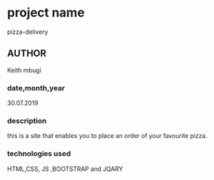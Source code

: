 # project name
pizza-delivery

## AUTHOR 
 Keith mbugi 

 ### date,month,year
 30.07.2019

 ### description
 this is a site that enables you to place an order of your favourite pizza.

 ### technologies used 
 HTML,CSS, JS  ,BOOTSTRAP and JQARY 
